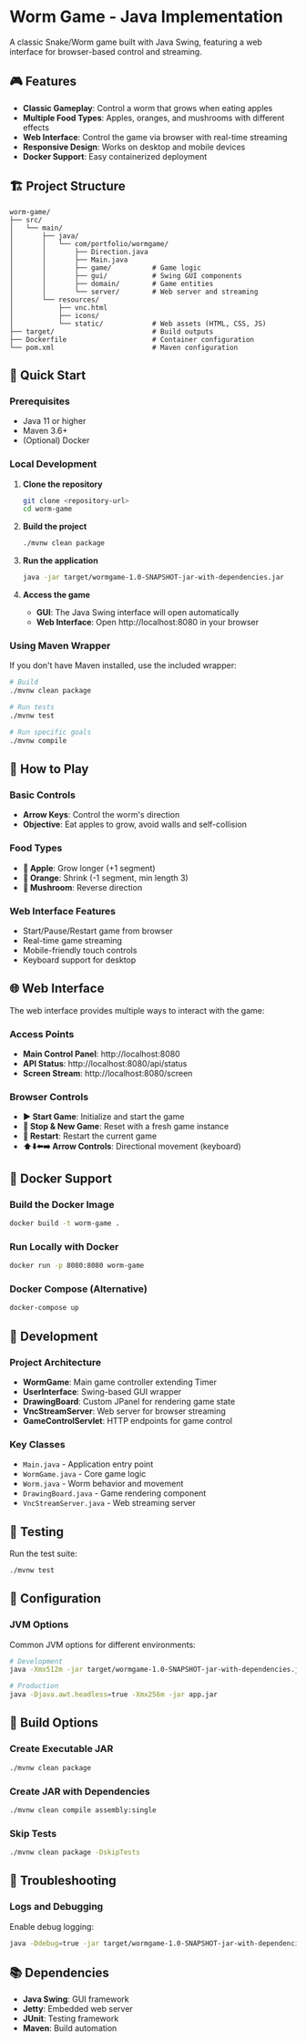 # Worm Game - Java Implementation

A classic Snake/Worm game built with Java Swing, featuring a web interface for browser-based control and streaming.

## 🎮 Features

- **Classic Gameplay**: Control a worm that grows when eating apples
- **Multiple Food Types**: Apples, oranges, and mushrooms with different effects
- **Web Interface**: Control the game via browser with real-time streaming
- **Responsive Design**: Works on desktop and mobile devices
- **Docker Support**: Easy containerized deployment

## 🏗️ Project Structure

```
worm-game/
├── src/
│   └── main/
│       ├── java/
│       │   └── com/portfolio/wormgame/
│       │       ├── Direction.java 
│       │       ├── Main.java
│       │       ├── game/          # Game logic
│       │       ├── gui/           # Swing GUI components
│       │       ├── domain/        # Game entities
│       │       └── server/        # Web server and streaming
│       └── resources/
│           ├── vnc.html
│           ├── icons/ 
│           └── static/            # Web assets (HTML, CSS, JS)
├── target/                        # Build outputs
├── Dockerfile                     # Container configuration
└── pom.xml                        # Maven configuration
```

## 🚀 Quick Start

### Prerequisites

- Java 11 or higher
- Maven 3.6+
- (Optional) Docker

### Local Development

1. **Clone the repository**
   ```bash
   git clone <repository-url>
   cd worm-game
   ```

2. **Build the project**
   ```bash
   ./mvnw clean package
   ```

3. **Run the application**
   ```bash
   java -jar target/wormgame-1.0-SNAPSHOT-jar-with-dependencies.jar
   ```

4. **Access the game**
   - **GUI**: The Java Swing interface will open automatically
   - **Web Interface**: Open http://localhost:8080 in your browser

### Using Maven Wrapper

If you don't have Maven installed, use the included wrapper:

```bash
# Build
./mvnw clean package

# Run tests
./mvnw test

# Run specific goals
./mvnw compile
```

## 🎯 How to Play

### Basic Controls

- **Arrow Keys**: Control the worm's direction
- **Objective**: Eat apples to grow, avoid walls and self-collision

### Food Types

- **🍎 Apple**: Grow longer (+1 segment)
- **🍊 Orange**: Shrink (-1 segment, min length 3)
- **🍄 Mushroom**: Reverse direction

### Web Interface Features

- Start/Pause/Restart game from browser
- Real-time game streaming
- Mobile-friendly touch controls
- Keyboard support for desktop

## 🌐 Web Interface

The web interface provides multiple ways to interact with the game:

### Access Points

- **Main Control Panel**: http://localhost:8080
- **API Status**: http://localhost:8080/api/status
- **Screen Stream**: http://localhost:8080/screen

### Browser Controls

- **▶️ Start Game**: Initialize and start the game
- **🛑 Stop & New Game**: Reset with a fresh game instance
- **🔄 Restart**: Restart the current game
- **⬆️⬇️⬅️➡️ Arrow Controls**: Directional movement (keyboard)

## 🐳 Docker Support

### Build the Docker Image

```bash
docker build -t worm-game .
```

### Run Locally with Docker

```bash
docker run -p 8080:8080 worm-game
```

### Docker Compose (Alternative)

```bash
docker-compose up
```

## 🔧 Development

### Project Architecture

- **WormGame**: Main game controller extending Timer
- **UserInterface**: Swing-based GUI wrapper
- **DrawingBoard**: Custom JPanel for rendering game state
- **VncStreamServer**: Web server for browser streaming
- **GameControlServlet**: HTTP endpoints for game control

### Key Classes

- `Main.java` - Application entry point
- `WormGame.java` - Core game logic
- `Worm.java` - Worm behavior and movement
- `DrawingBoard.java` - Game rendering component
- `VncStreamServer.java` - Web streaming server

## 🧪 Testing

Run the test suite:

```bash
./mvnw test
```

## 📁 Configuration

### JVM Options

Common JVM options for different environments:

```bash
# Development
java -Xmx512m -jar target/wormgame-1.0-SNAPSHOT-jar-with-dependencies.jar

# Production
java -Djava.awt.headless=true -Xmx256m -jar app.jar
```

## 🔄 Build Options

### Create Executable JAR

```bash
./mvnw clean package
```

### Create JAR with Dependencies

```bash
./mvnw clean compile assembly:single
```

### Skip Tests

```bash
./mvnw clean package -DskipTests
```

## 🐛 Troubleshooting

### Logs and Debugging

Enable debug logging:

```bash
java -Ddebug=true -jar target/wormgame-1.0-SNAPSHOT-jar-with-dependencies.jar
```

## 📚 Dependencies

- **Java Swing**: GUI framework
- **Jetty**: Embedded web server
- **JUnit**: Testing framework
- **Maven**: Build automation



